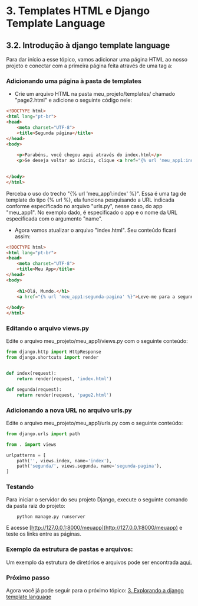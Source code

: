 # 3. Templates HTML e Django Template Language
## 3.2. Introdução à django template language

Para dar início a esse tópico, vamos adicionar uma página HTML ao nosso projeto e conectar com a primeira página feita através de uma tag a:

### Adicionando uma página à pasta de templates

- Crie um arquivo HTML na pasta meu_projeto/templates/ chamado "page2.html" e adicione o seguinte código nele:

```html
<!DOCTYPE html>
<html lang="pt-br">
<head>
    <meta charset="UTF-8">
    <title>Segunda página</title>
</head>
<body>
    
    <p>Parabéns, você chegou aqui através do index.html</p>
    <p>Se deseja voltar ao início, clique <a href="{% url 'meu_app1:index' %}">aqui.</a></p>

    
</body>
</html>
```

Perceba o uso do trecho "{% url 'meu_app1:index' %}". Essa é uma tag de template do tipo {% url %}, ela funciona pesquisando a URL indicada conforme especificado no arquivo "urls.py", nesse caso, do app "meu_app1". No exemplo dado, é especificado o app e o nome da URL especificada com o argumento "name".

- Agora vamos atualizar o arquivo "index.html". Seu conteúdo ficará assim:

```html
<!DOCTYPE html>
<html lang="pt-br">
<head>
    <meta charset="UTF-8">
    <title>Meu App</title>
</head>
<body>
    
    <h1>Olá, Mundo.</h1>
    <a href="{% url 'meu_app1:segunda-pagina' %}">Leve-me para a segunda página</a>
    
</body>
</html>
```

### Editando o arquivo views.py

Edite o arquivo meu_projeto/meu_app1/views.py com o seguinte conteúdo:

```python
from django.http import HttpResponse
from django.shortcuts import render


def index(request):
    return render(request, 'index.html')

def segunda(request):
    return render(request, 'page2.html')
```

### Adicionando a nova URL no arquivo urls.py

Edite o arquivo meu_projeto/meu_app1/urls.py com o seguinte conteúdo:

```python
from django.urls import path

from . import views

urlpatterns = [
    path('', views.index, name='index'),
    path('segunda/', views.segunda, name='segunda-pagina'),
]
```

### Testando

Para iniciar o servidor do seu projeto Django, execute o seguinte comando da pasta raiz do projeto:

        python manage.py runserver

E acesse [http://127.0.0.1:8000/meuapp](http://127.0.0.1:8000/meuapp) e teste os links entre as páginas.

### Exemplo da estrutura de pastas e arquivos:

Um exemplo da estrutura de diretórios e arquivos pode ser encontrada [aqui.](./meu_projeto)

### Próximo passo

Agora você já pode seguir para o próximo tópico: [3. Explorando a django template language](https://github.com/nunescarol/es3/tree/main/2.%20django/3.%20Templates%20HTML%20e%20Django%20Template%20Language/3.%20Explorando%20a%20django%20template%20language)
